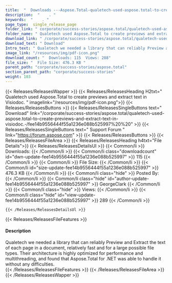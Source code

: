 ```yaml
---
title:  "  Downloads ---Aspose.Total-qualetech-used-aspose.total-to-create-previews-and-extract-text-in-visiodoc.- . " 
description:  "    . " 
keywords:  "    . " 
page_type:  single_release_page
folder_link: " corporate/success-stories/aspose.total/qualetech-used-aspose.total-to-create-previews-and-extract-text-in-visiodoc.-/"
folder_name: " Qualetech used Aspose.Total to create previews and extract text in Visiodoc. "
download_link: " /corporate/success-stories/aspose.total/qualetech-used-aspose.total-to-create-previews-and-extract-text-in-visiodoc.-/fee14b9556444f55a1236e088b525997"
download_text: " Download"
Intro_text: " Qualetech we needed a library that can reliably Preview and Extract the text of ..."
image_link: "/resources/img/pdf-icon.png"
download_count: "  Downloads: 115  Views: 288"
file_size: "  File Size: 476.3 KB "
parent_path: "corporate/success-stories/aspose.total"
section_parent_path: "corporate/success-stories"
weight: 103
---
```


{{< Releases/ReleasesWapper >}}
  {{< Releases/ReleasesHeading H2txt=" Qualetech used Aspose.Total to create previews and extract text in Visiodoc. " imagelink="/resources/img/pdf-icon.png">}}
  {{< Releases/ReleasesButtons >}}
    {{< Releases/ReleasesSingleButtons text=" Download" link="/corporate/success-stories/aspose.total/qualetech-used-aspose.total-to-create-previews-and-extract-text-in-visiodoc.-/fee14b9556444f55a1236e088b525997%20%20" >}}
    {{< Releases/ReleasesSingleButtons text=" Support Forum " link="https://forum.aspose.com" >}}
  {{< Releases/ReleasesButtons >}}
  {{< Releases/ReleasesFileArea >}}
    {{< Releases/ReleasesHeading h4txt="File Details">}}
    {{< Releases/ReleasesDetailsUl >}}
            {{< Common/li  >}} Downloads: {{< /Common/li >}} 
      {{< Common/li class="downloadcount" id="dwn-update-fee14b9556444f55a1236e088b525997" >}} 115 {{< /Common/li >}} 
      {{< Common/li  >}} File Size: {{< /Common/li >}} 
      {{< Common/li id="size-update-fee14b9556444f55a1236e088b525997" >}} 476.3 KB {{< /Common/li >}} 
      {{< Common/li  class="hide" >}} Posted By: {{< /Common/li >}} 
      {{< Common/li class="hide" id="author-update-fee14b9556444f55a1236e088b525997" >}} GeorgeClark {{< /Common/li >}} 
      {{< Common/li class="hide"  >}} Views: {{< /Common/li >}} 
      {{< Common/li class="hide" id="view-update-fee14b9556444f55a1236e088b525997" >}} 289 {{< /Common/li >}} 

    {{< /Releases/ReleasesDetailsUl >}}

  {{< Releases/ReleasesFileFeatures >}}
      <h4>Description</h4><div class="HTMLDescription">Qualetech we needed a library that can reliably Preview and Extract the text of each page in a document, relatively fast and for a large possible file types. Their architecture is highly optimized for performance and multithreading, and found that Aspose.Total for .NET was able to handle it without any difficulties.</div>
  {{< /Releases/ReleasesFileFeatures >}}
 {{< /Releases/ReleasesFileArea >}}
{{< /Releases/ReleasesWapper >}}


